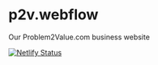 # p2v.webflow
Our Problem2Value.com business website

[![Netlify Status](https://api.netlify.com/api/v1/badges/92f84d61-c9a1-4ff0-89a8-e5431cf091fb/deploy-status)](https://app.netlify.com/sites/problem2value/deploys)
